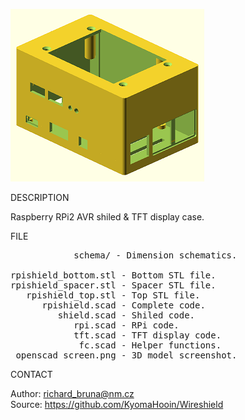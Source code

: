 ![Openscad](https://github.com/KyomaHooin/Wireshield/raw/master/openscad/openscad_screen.png "screenshot")

DESCRIPTION

Raspberry RPi2 AVR shiled & TFT display case.

FILE
<pre>
            schema/ - Dimension schematics.

rpishield_bottom.stl - Bottom STL file.
rpishield_spacer.stl - Spacer STL file.
   rpishield_top.stl - Top STL file.
      rpishield.scad - Complete code.
         shield.scad - Shiled code.
            rpi.scad - RPi code.
            tft.scad - TFT display code.
             fc.scad - Helper functions.
 openscad_screen.png - 3D model screenshot.
</pre>
CONTACT

Author: richard_bruna@nm.cz<br>
Source: https://github.com/KyomaHooin/Wireshield

